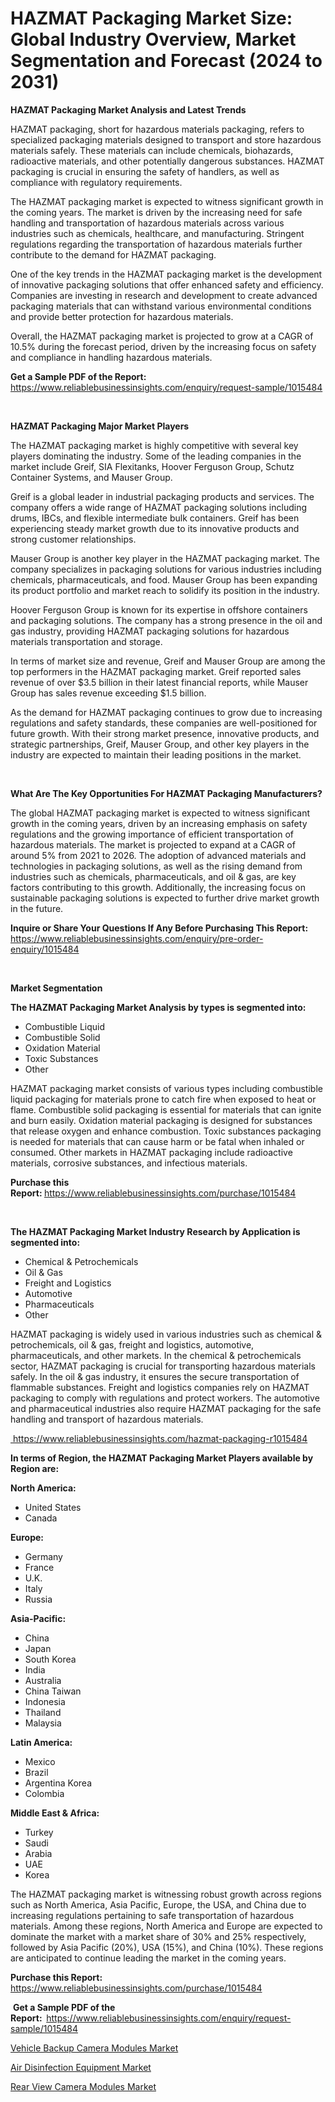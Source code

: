 <p><h1>HAZMAT Packaging Market Size: Global Industry Overview, Market Segmentation and Forecast (2024 to 2031)</h1></p><p><strong>HAZMAT Packaging Market Analysis and Latest Trends</strong></p>
<p><p>HAZMAT packaging, short for hazardous materials packaging, refers to specialized packaging materials designed to transport and store hazardous materials safely. These materials can include chemicals, biohazards, radioactive materials, and other potentially dangerous substances. HAZMAT packaging is crucial in ensuring the safety of handlers, as well as compliance with regulatory requirements.</p><p>The HAZMAT packaging market is expected to witness significant growth in the coming years. The market is driven by the increasing need for safe handling and transportation of hazardous materials across various industries such as chemicals, healthcare, and manufacturing. Stringent regulations regarding the transportation of hazardous materials further contribute to the demand for HAZMAT packaging.</p><p>One of the key trends in the HAZMAT packaging market is the development of innovative packaging solutions that offer enhanced safety and efficiency. Companies are investing in research and development to create advanced packaging materials that can withstand various environmental conditions and provide better protection for hazardous materials.</p><p>Overall, the HAZMAT packaging market is projected to grow at a CAGR of 10.5% during the forecast period, driven by the increasing focus on safety and compliance in handling hazardous materials.</p></p>
<p><strong>Get a Sample PDF of the Report:&nbsp;</strong> <a href="https://www.reliablebusinessinsights.com/enquiry/request-sample/1015484">https://www.reliablebusinessinsights.com/enquiry/request-sample/1015484</a></p>
<p>&nbsp;</p>
<p><strong>HAZMAT Packaging Major Market Players</strong></p>
<p><p>The HAZMAT packaging market is highly competitive with several key players dominating the industry. Some of the leading companies in the market include Greif, SIA Flexitanks, Hoover Ferguson Group, Schutz Container Systems, and Mauser Group.</p><p>Greif is a global leader in industrial packaging products and services. The company offers a wide range of HAZMAT packaging solutions including drums, IBCs, and flexible intermediate bulk containers. Greif has been experiencing steady market growth due to its innovative products and strong customer relationships.</p><p>Mauser Group is another key player in the HAZMAT packaging market. The company specializes in packaging solutions for various industries including chemicals, pharmaceuticals, and food. Mauser Group has been expanding its product portfolio and market reach to solidify its position in the industry.</p><p>Hoover Ferguson Group is known for its expertise in offshore containers and packaging solutions. The company has a strong presence in the oil and gas industry, providing HAZMAT packaging solutions for hazardous materials transportation and storage.</p><p>In terms of market size and revenue, Greif and Mauser Group are among the top performers in the HAZMAT packaging market. Greif reported sales revenue of over $3.5 billion in their latest financial reports, while Mauser Group has sales revenue exceeding $1.5 billion.</p><p>As the demand for HAZMAT packaging continues to grow due to increasing regulations and safety standards, these companies are well-positioned for future growth. With their strong market presence, innovative products, and strategic partnerships, Greif, Mauser Group, and other key players in the industry are expected to maintain their leading positions in the market.</p></p>
<p>&nbsp;</p>
<p><strong>What Are The Key Opportunities For HAZMAT Packaging Manufacturers?</strong></p>
<p><p>The global HAZMAT packaging market is expected to witness significant growth in the coming years, driven by an increasing emphasis on safety regulations and the growing importance of efficient transportation of hazardous materials. The market is projected to expand at a CAGR of around 5% from 2021 to 2026. The adoption of advanced materials and technologies in packaging solutions, as well as the rising demand from industries such as chemicals, pharmaceuticals, and oil & gas, are key factors contributing to this growth. Additionally, the increasing focus on sustainable packaging solutions is expected to further drive market growth in the future.</p></p>
<p><strong>Inquire or Share Your Questions If Any Before Purchasing This Report:</strong> <a href="https://www.reliablebusinessinsights.com/enquiry/pre-order-enquiry/1015484">https://www.reliablebusinessinsights.com/enquiry/pre-order-enquiry/1015484</a></p>
<p>&nbsp;</p>
<p><strong>Market Segmentation</strong></p>
<p><strong>The HAZMAT Packaging Market Analysis by types is segmented into:</strong></p>
<p><ul><li>Combustible Liquid</li><li>Combustible Solid</li><li>Oxidation Material</li><li>Toxic Substances</li><li>Other</li></ul></p>
<p><p>HAZMAT packaging market consists of various types including combustible liquid packaging for materials prone to catch fire when exposed to heat or flame. Combustible solid packaging is essential for materials that can ignite and burn easily. Oxidation material packaging is designed for substances that release oxygen and enhance combustion. Toxic substances packaging is needed for materials that can cause harm or be fatal when inhaled or consumed. Other markets in HAZMAT packaging include radioactive materials, corrosive substances, and infectious materials.</p></p>
<p><strong>Purchase this Report:&nbsp;</strong><a href="https://www.reliablebusinessinsights.com/purchase/1015484">https://www.reliablebusinessinsights.com/purchase/1015484</a></p>
<p>&nbsp;</p>
<p><strong>The HAZMAT Packaging Market Industry Research by Application is segmented into:</strong></p>
<p><ul><li>Chemical & Petrochemicals</li><li>Oil & Gas</li><li>Freight and Logistics</li><li>Automotive</li><li>Pharmaceuticals</li><li>Other</li></ul></p>
<p><p>HAZMAT packaging is widely used in various industries such as chemical & petrochemicals, oil & gas, freight and logistics, automotive, pharmaceuticals, and other markets. In the chemical & petrochemicals sector, HAZMAT packaging is crucial for transporting hazardous materials safely. In the oil & gas industry, it ensures the secure transportation of flammable substances. Freight and logistics companies rely on HAZMAT packaging to comply with regulations and protect workers. The automotive and pharmaceutical industries also require HAZMAT packaging for the safe handling and transport of hazardous materials.</p></p>
<p><a href="https://www.reliablebusinessinsights.com/hazmat-packaging-r1015484">&nbsp;https://www.reliablebusinessinsights.com/hazmat-packaging-r1015484</a></p>
<p><strong>In terms of Region, the HAZMAT Packaging Market Players available by Region are:</strong></p>
<p>
    <p> <strong> North America: </strong>
        <ul>
            <li>United States</li>
            <li>Canada</li>
        </ul>
        </p> 
    <p> <strong> Europe: </strong>
        <ul>
            <li>Germany</li>
            <li>France</li>
            <li>U.K.</li>
            <li>Italy</li>
            <li>Russia</li>
        </ul>
        </p> 
    <p> <strong> Asia-Pacific: </strong>
        <ul>
            <li>China</li>
            <li>Japan</li>
            <li>South Korea</li>
            <li>India</li>
            <li>Australia</li>
            <li>China Taiwan</li>
            <li>Indonesia</li>
            <li>Thailand</li>
            <li>Malaysia</li>
        </ul>
        </p> 
    <p> <strong> Latin America: </strong>
        <ul>
            <li>Mexico</li>
            <li>Brazil</li>
            <li>Argentina Korea</li>
            <li>Colombia</li>
        </ul>
        </p> 
    <p> <strong> Middle East & Africa: </strong>
        <ul>
            <li>Turkey</li>
            <li>Saudi</li>
            <li>Arabia</li>
            <li>UAE</li>
            <li>Korea</li>
        </ul>
    </p>
    </p>
<p><p>The HAZMAT packaging market is witnessing robust growth across regions such as North America, Asia Pacific, Europe, the USA, and China due to increasing regulations pertaining to safe transportation of hazardous materials. Among these regions, North America and Europe are expected to dominate the market with a market share of 30% and 25% respectively, followed by Asia Pacific (20%), USA (15%), and China (10%). These regions are anticipated to continue leading the market in the coming years.</p></p>
<p><strong>Purchase this Report: </strong><a href="https://www.reliablebusinessinsights.com/purchase/1015484">https://www.reliablebusinessinsights.com/purchase/1015484</a></p>
<p>&nbsp;<strong>Get a Sample PDF of the Report:&nbsp;&nbsp;</strong><a href="https://www.reliablebusinessinsights.com/enquiry/request-sample/1015484">https://www.reliablebusinessinsights.com/enquiry/request-sample/1015484</a></p>
<p><strong></strong></p>
<p><p><a href="https://github.com/caicuccucga/Market-Research-Report-List-1/blob/main/vehicle-backup-camera-modules-market.md">Vehicle Backup Camera Modules Market</a></p><p><a href="https://view.publitas.com/reportprime-1/air-disinfection-equipment-market-size-is-growing-at-cagr-of-7-9-and-this-report-covers-analysis-by-type-application-growth-and-forecast-2024-2031/">Air Disinfection Equipment Market</a></p><p><a href="https://github.com/BryceTownsendr/Market-Research-Report-List-5/blob/main/rear-view-camera-modules-market.md">Rear View Camera Modules Market</a></p></p>